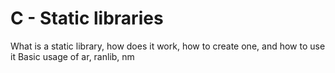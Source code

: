 # C - Static libraries
What is a static library, how does it work, how to create one, and how to use it
Basic usage of ar, ranlib, nm
